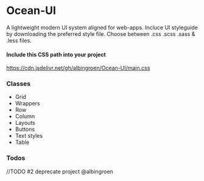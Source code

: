 # Ocean-UI
A lightweight modern UI system aligned for web-apps. 
Incluce UI styleguide by downloading the preferred style file. Choose between .css .scss .sass & .less files. 

#### Include this CSS path into your project 
https://cdn.jsdelivr.net/gh/albingroen/Ocean-UI/main.css

### Classes
- Grid
- Wrappers
- Row
- Column
- Layouts
- Buttons
- Text styles
- Table

### Todos

//TODO #2 deprecate project @albingroen
